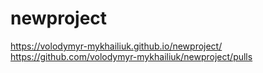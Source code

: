 # newproject
https://volodymyr-mykhailiuk.github.io/newproject/
https://github.com/volodymyr-mykhailiuk/newproject/pulls